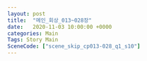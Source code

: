 ```yaml
---
layout: post
title:  "메인_회상_013~028장"
date:   2020-11-03 10:00:00 +0000
categories: Main
Tags: Story Main
SceneCode: ["scene_skip_cp013-028_q1_s10"]
---
```

